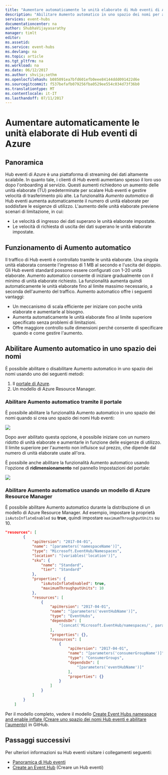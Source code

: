 ```yaml
---
title: "Aumentare automaticamente le unità elaborate di Hub eventi di Azure | Microsoft Docs"
description: "Abilitare Aumento automatico in uno spazio dei nomi per aumentare le unità elaborate"
services: event-hubs
documentationcenter: na
author: ShubhaVijayasarathy
manager: timlt
editor: 
ms.assetid: 
ms.service: event-hubs
ms.devlang: na
ms.topic: article
ms.tgt_pltfrm: na
ms.workload: na
ms.date: 06/12/2017
ms.author: shvija;sethm
ms.openlocfilehash: b085091ea7bfd601efb0eee84144ddd091422d6e
ms.sourcegitcommit: f537befafb079256fba0529ee554c034d73f36b0
ms.translationtype: MT
ms.contentlocale: it-IT
ms.lasthandoff: 07/11/2017
---
```

# <a name="automatically-scale-up-azure-event-hubs-throughput-units"></a>Aumentare automaticamente le unità elaborate di Hub eventi di Azure

## <a name="overview"></a>Panoramica

Hub eventi di Azure è una piattaforma di streaming dei dati altamente scalabile. In quanto tale, i clienti di Hub eventi aumentano spesso il loro uso dopo l'onboarding al servizio. Questi aumenti richiedono un aumento delle unità elaborate (TU) predeterminate per scalare Hub eventi e gestire velocità di trasferimento più alte. La funzionalità *Aumento automatico* di Hub eventi aumenta automaticamente il numero di unità elaborate per soddisfare le esigenze di utilizzo. L'aumento delle unità elaborate previene scenari di limitazione, in cui:

* Le velocità di ingresso dei dati superano le unità elaborate impostate.
* Le velocità di richiesta di uscita dei dati superano le unità elaborate impostate.

## <a name="how-auto-inflate-works"></a>Funzionamento di Aumento automatico

Il traffico di Hub eventi è controllato tramite le unità elaborate. Una singola unità elaborata consente l'ingresso di 1 MB al secondo e l'uscita del doppio. Gli Hub eventi standard possono essere configurati con 1-20 unità elaborate. Aumento automatico consente di iniziare gradualmente con il minimo di unità elaborate richiesto. La funzionalità aumenta quindi automaticamente le unità elaborate fino al limite massimo necessario, a seconda dell'aumento del traffico. Aumento automatico offre i seguenti vantaggi:

- Un meccanismo di scala efficiente per iniziare con poche unità elaborate e aumentarle al bisogno.
- Aumenta automaticamente le unità elaborate fino al limite superiore specificato senza problemi di limitazioni.
- Offre maggiore controllo sulle dimensioni perché consente di specificare quando e come gestire l'aumento.

## <a name="enable-auto-inflate-on-a-namespace"></a>Abilitare Aumento automatico in uno spazio dei nomi

È possibile abilitare o disabilitare Aumento automatico in uno spazio dei nomi usando uno dei seguenti metodi:

1. Il [portale di Azure](https://portal.azure.com).
2. Un modello di Azure Resource Manager.

### <a name="enable-auto-inflate-through-the-portal"></a>Abilitare Aumento automatico tramite il portale

È possibile abilitare la funzionalità Aumento automatico in uno spazio dei nomi quando si crea uno spazio dei nomi Hub eventi:
 
![](./media/event-hubs-auto-inflate/event-hubs-auto-inflate1.png)

Dopo aver abilitato questa opzione, è possibile iniziare con un numero ridotto di unità elaborate e aumentarle in funzione delle esigenze di utilizzo. Il limite superiore per l'aumento non influisce sul prezzo, che dipende dal numero di unità elaborate usate all'ora.

È possibile anche abilitare la funzionalità Aumento automatico usando l'opzione di **ridimensionamento** nel pannello Impostazioni del portale:
 
![](./media/event-hubs-auto-inflate/event-hubs-auto-inflate2.png)

### <a name="enable-auto-inflate-using-an-azure-resource-manager-template"></a>Abilitare Aumento automatico usando un modello di Azure Resource Manager

È possibile abilitare Aumento automatico durante la distribuzione di un modello di Azure Resource Manager. Ad esempio, impostare la proprietà `isAutoInflateEnabled` su **true**, quindi impostare `maximumThroughputUnits` su 10.

```json
"resources": [
        {
            "apiVersion": "2017-04-01",
            "name": "[parameters('namespaceName')]",
            "type": "Microsoft.EventHub/Namespaces",
            "location": "[variables('location')]",
            "sku": {
                "name": "Standard",
                "tier": "Standard"
            },
            "properties": {
                "isAutoInflateEnabled": true,
                "maximumThroughputUnits": 10
            },
            "resources": [
                {
                    "apiVersion": "2017-04-01",
                    "name": "[parameters('eventHubName')]",
                    "type": "EventHubs",
                    "dependsOn": [
                        "[concat('Microsoft.EventHub/namespaces/', parameters('namespaceName'))]"
                    ],
                    "properties": {},
                    "resources": [
                        {
                            "apiVersion": "2017-04-01",
                            "name": "[parameters('consumerGroupName')]",
                            "type": "ConsumerGroups",
                            "dependsOn": [
                                "[parameters('eventHubName')]"
                            ],
                            "properties": {}
                        }
                    ]
                }
            ]
        }
    ]
```

Per il modello completo, vedere il modello [Create Event Hubs namespace and enable inflate (Creare uno spazio dei nomi Hub eventi e abilitare l'aumento)](https://github.com/Azure/azure-quickstart-templates/tree/master/201-eventhubs-create-namespace-and-enable-inflate) in GitHub.

## <a name="next-steps"></a>Passaggi successivi

Per ulteriori informazioni su Hub eventi visitare i collegamenti seguenti:

* [Panoramica di Hub eventi](event-hubs-what-is-event-hubs.md)
* [Create an Event Hub](event-hubs-create.md) (Creare un Hub eventi)
